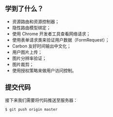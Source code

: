 ## 学到了什么？

* 资源路由和资源控制器；
* 隐性路由模型绑定；
* 使用 Chrome 开发者工具查看网络请求；
* 使用表单请求类来验证用户数据（FormRequest）；
* Carbon 友好时间输出中文化；
* 用户图片上传；
* 图片分辨率验证；
* 图片裁剪；
* 使用授权策略来做用户访问控制。

## 提交代码

接下来我们需要将代码推送至服务器：

```
$ git push origin master
```



